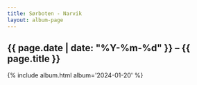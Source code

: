 ```yaml
---
title: Sørboten - Narvik
layout: album-page
---
```

## {{ page.date | date: "%Y-%m-%d" }} – {{ page.title }}
{% include album.html album='2024-01-20' %}